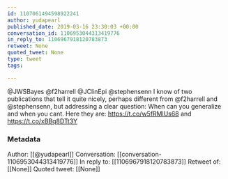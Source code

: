 ```yaml
---
id: 1107061494598922241
author: yudapearl
published_date: 2019-03-16 23:30:03 +00:00
conversation_id: 1106953044313419776
in_reply_to: 1106967918120783873
retweet: None
quoted_tweet: None
type: tweet
tags:

---
```


@JWSBayes @f2harrell @JClinEpi @stephensenn I know of two publications that tell it quite nicely, perhaps different from @f2harrell and @stephensenn, but addressing a clear question: When can you generalize and when you cant. Here they are:  https://t.co/w5fRMlUs68 and https://t.co/xBBq8DTt3Y

### Metadata

Author: [[@yudapearl]]
Conversation: [[conversation-1106953044313419776]]
In reply to: [[1106967918120783873]]
Retweet of: [[None]]
Quoted tweet: [[None]]
